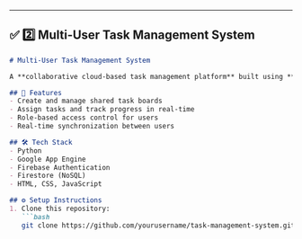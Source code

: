 
---

## ✅ **2️⃣ Multi-User Task Management System**

```markdown
# Multi-User Task Management System

A **collaborative cloud-based task management platform** built using **Python**, **Google App Engine**, **Firestore**, and **Firebase Authentication**.

## 🚀 Features
- Create and manage shared task boards  
- Assign tasks and track progress in real-time  
- Role-based access control for users  
- Real-time synchronization between users  

## 🛠️ Tech Stack
- Python  
- Google App Engine  
- Firebase Authentication  
- Firestore (NoSQL)  
- HTML, CSS, JavaScript  

## ⚙️ Setup Instructions
1. Clone this repository:
   ```bash
   git clone https://github.com/yourusername/task-management-system.git
